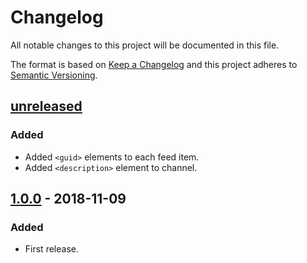 Changelog
=========

All notable changes to this project will be documented in this file.

The format is based on [Keep a Changelog](http://keepachangelog.com/)
and this project adheres to [Semantic Versioning](http://semver.org/).

[unreleased]
------------

### Added

- Added `<guid>` elements to each feed item.
- Added `<description>` element to channel.

[1.0.0] - 2018-11-09
--------------------

### Added

- First release.

[unreleased]: https://www.github.com/FalacerSelene/ao3rss
[1.0.0]: https://www.github.com/FalacerSelene/ao3rss/tree/1.0.0
